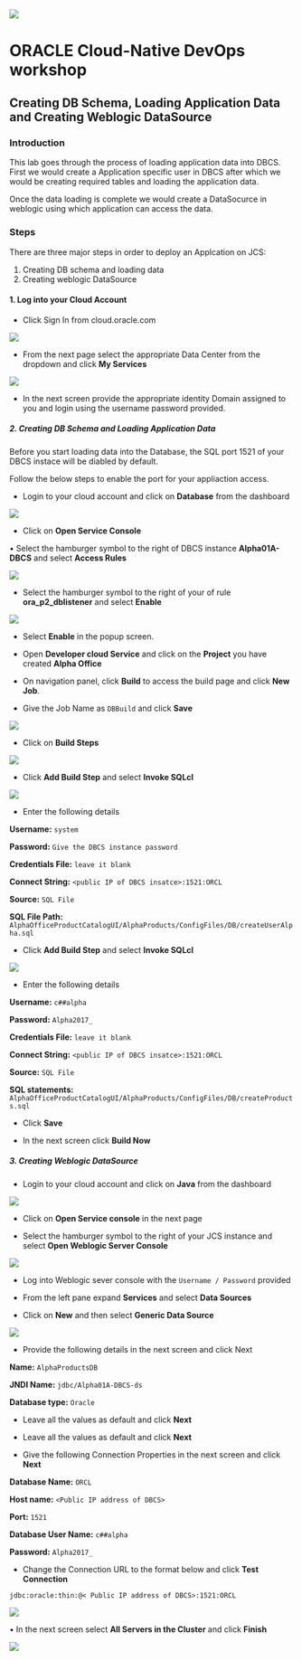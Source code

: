 ![](../common/images/customer.logo.png)
---
# ORACLE Cloud-Native DevOps workshop #

## Creating DB Schema, Loading Application Data and Creating Weblogic DataSource ##

### Introduction ###

This lab goes through the process of loading application data into DBCS. First we would create a Application specific user in DBCS after which we would be creating required tables and loading the application data. 

Once the data loading is complete we would create a DataSocurce in weblogic using which application can access the data.


### Steps ###

There are three major steps in order to deploy an Applcation on JCS:
1. Creating DB schema and loading data
2. Creating weblogic DataSource

#### 1. Log into your Cloud Account ####

+ Click Sign In from cloud.oracle.com

![](images/Alpha_Office_Application_Workshop-01.png)

+ From the next page select the appropriate Data Center from the dropdown and click **My Services**

![](images/Alpha_Office_Application_Workshop-02.png)

+ In the next screen provide the appropriate identity Domain assigned to you and login using the username password provided.


##### 2. Creating DB Schema and Loading Application Data #####

Before you start loading data into the Database, the SQL port 1521 of your DBCS instace will be diabled by default.

Follow the below steps to enable the port for your appliaction access.

+ Login to your cloud account and click on **Database** from the dashboard

![](images/AppDataLoad-DevCS-DBCS-01.png)

+	Click on **Open Service Console** 

•	Select the hamburger symbol to the right of DBCS instance **Alpha01A-DBCS** and select **Access Rules**

![](images/AppDataLoad-DevCS-DBCS-02.png)

+ Select the hamburger symbol to the right of your of rule **ora_p2_dblistener** and select **Enable**

![](images/AppDataLoad-DevCS-DBCS-03.png)

+ Select **Enable** in the popup screen.

+ Open **Developer cloud Service** and click on the **Project** you have created **Alpha Office**

+ On navigation panel, click **Build** to access the build page and click **New Job**.

+ Give the Job Name as `DBBuild` and click **Save**

![](images/AppDataLoad-DevCS-DBCS-04.png)

+ Click on **Build Steps**

![](images/AppDataLoad-DevCS-DBCS-05.png)

+ Click **Add Build Step**  and select **Invoke SQLcl**

![](images/AppDataLoad-DevCS-DBCS-06.png)

+ Enter the following details

**Username:** `system`

**Password:** `Give the DBCS instance password`

**Credentials File:** `leave it blank`

**Connect String:** `<public IP of DBCS insatce>:1521:ORCL`

**Source:** `SQL File` 

**SQL File Path:** `AlphaOfficeProductCatalogUI/AlphaProducts/ConfigFiles/DB/createUserAlpha.sql`


+ Click **Add Build Step**  and select **Invoke SQLcl**

![](images/AppDataLoad-DevCS-DBCS-06.png)

+ Enter the following details

**Username:** `c##alpha`

**Password:** `Alpha2017_`

**Credentials File:** `leave it blank`

**Connect String:** `<public IP of DBCS insatce>:1521:ORCL`

**Source:** `SQL File` 

**SQL statements:** `AlphaOfficeProductCatalogUI/AlphaProducts/ConfigFiles/DB/createProducts.sql`

+ Click **Save**

+ In the next screen click **Build Now**

##### 3. Creating Weblogic DataSource #####

+ Login to your cloud account and click on **Java** from the dashboard

![](images/AppDataLoad-DevCS-DBCS-10.png)

+ Click on **Open Service console** in the next page

+ Select the hamburger symbol to the right of your JCS instance and select **Open Weblogic Server Console**

![](images/AppDataLoad-DevCS-DBCS-11.png)

+ Log into Weblogic sever console with the `Username / Password` provided

+ From the left pane expand **Services** and select **Data Sources**

+ Click on **New** and then select **Generic Data Source**

![](images/AppDataLoad-DevCS-DBCS-12.png)

+ Provide the following details in the next screen and click Next

**Name:** `AlphaProductsDB`

**JNDI Name:** `jdbc/Alpha01A-DBCS-ds`

**Database type:** `Oracle`

+	Leave all the values as default and click **Next**

+	Leave all the values as default and click **Next**

+ Give the following Connection Properties in the next screen and click **Next**

**Database Name:** `ORCL`

**Host name:** `<Public IP address of DBCS>`

**Port:** `1521`

**Database User Name:** `c##alpha`

**Password:** `Alpha2017_`

+ Change the Connection URL to the format below and click **Test Connection**

 `jdbc:oracle:thin:@< Public IP address of DBCS>:1521:ORCL`
 
![](images/AppDataLoad-DevCS-DBCS-13.png) 

•	In the next screen select **All Servers in the Cluster** and click **Finish**

![](images/AppDataLoad-DevCS-DBCS-14.png) 







































